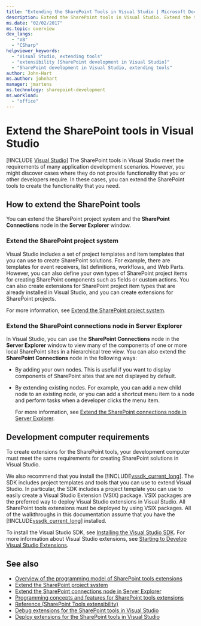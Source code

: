 ```yaml
---
title: "Extending the SharePoint Tools in Visual Studio | Microsoft Docs"
description: Extend the SharePoint tools in Visual Studio. Extend the SharePoint project system. Extend the SharePoint connections node in Server Explorer.
ms.date: "02/02/2017"
ms.topic: overview
dev_langs:
  - "VB"
  - "CSharp"
helpviewer_keywords:
  - "Visual Studio, extending tools"
  - "extensibility [SharePoint development in Visual Studio]"
  - "SharePoint development in Visual Studio, extending tools"
author: John-Hart
ms.author: johnhart
manager: jmartens
ms.technology: sharepoint-development
ms.workload:
  - "office"
---
```

# Extend the SharePoint tools in Visual Studio

 [!INCLUDE [Visual Studio](~/includes/applies-to-version/vs-windows-only.md)]
  The SharePoint tools in Visual Studio meet the requirements of many application development scenarios. However, you might discover cases where they do not provide functionality that you or other developers require. In these cases, you can extend the SharePoint tools to create the functionality that you need.

## How to extend the SharePoint tools
 You can extend the SharePoint project system and the **SharePoint Connections** node in the **Server Explorer** window.

### Extend the SharePoint project system
 Visual Studio includes a set of project templates and item templates that you can use to create SharePoint solutions. For example, there are templates for event receivers, list definitions, workflows, and Web Parts. However, you can also define your own types of SharePoint project items for creating SharePoint components such as fields or custom actions. You can also create extensions for SharePoint project item types that are already installed in Visual Studio, and you can create extensions for SharePoint projects.

 For more information, see [Extend the SharePoint project system](../sharepoint/extending-the-sharepoint-project-system.md).

### Extend the SharePoint connections node in Server Explorer
 In Visual Studio, you can use the **SharePoint Connections** node in the **Server Explorer** window to view many of the components of one or more local SharePoint sites in a hierarchical tree view. You can also extend the **SharePoint Connections** node in the following ways:

- By adding your own nodes. This is useful if you want to display components of SharePoint sites that are not displayed by default.

- By extending existing nodes. For example, you can add a new child node to an existing node, or you can add a shortcut menu item to a node and perform tasks when a developer clicks the menu item.

  For more information, see [Extend the SharePoint connections node in Server Explorer](../sharepoint/extending-the-sharepoint-connections-node-in-server-explorer.md).

## Development computer requirements
 To create extensions for the SharePoint tools, your development computer must meet the same requirements for creating SharePoint solutions in Visual Studio.

 We also recommend that you install the [!INCLUDE[vssdk_current_long](../sharepoint/includes/vssdk-current-long-md.md)]. The SDK includes project templates and tools that you can use to extend Visual Studio. In particular, the SDK includes a project template you can use to easily create a Visual Studio Extension (VSIX) package. VSIX packages are the preferred way to deploy Visual Studio extensions in Visual Studio. All SharePoint tools extensions must be deployed by using VSIX packages. All of the walkthroughs in this documentation assume that you have the [!INCLUDE[vssdk_current_long](../sharepoint/includes/vssdk-current-long-md.md)] installed.

 To install the Visual Studio SDK, see [Installing the Visual Studio SDK](../extensibility/installing-the-visual-studio-sdk.md). For more information about Visual Studio extensions, see [Starting to Develop Visual Studio Extensions](../extensibility/starting-to-develop-visual-studio-extensions.md).

## See also

- [Overview of the programming model of SharePoint tools extensions](../sharepoint/overview-of-the-programming-model-of-sharepoint-tools-extensions.md)
- [Extend the SharePoint project system](../sharepoint/extending-the-sharepoint-project-system.md)
- [Extend the SharePoint connections node in Server Explorer](../sharepoint/extending-the-sharepoint-connections-node-in-server-explorer.md)
- [Programming concepts and features for SharePoint tools extensions](../sharepoint/programming-concepts-and-features-for-sharepoint-tools-extensions.md)
- [Reference &#40;SharePoint Tools extensibility&#41;](../sharepoint/reference-sharepoint-tools-extensibility.md)
- [Debug extensions for the SharePoint tools in Visual Studio](../sharepoint/debugging-extensions-for-the-sharepoint-tools-in-visual-studio.md)
- [Deploy extensions for the SharePoint tools in Visual Studio](../sharepoint/deploying-extensions-for-the-sharepoint-tools-in-visual-studio.md)